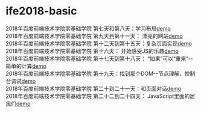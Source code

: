 # ife2018-basic
2018年百度前端技术学院零基础学院
第七天和第八天：学习布局[demo](http://laginalin.github.io/ife2018-basic/layout.html)<br />
2018年百度前端技术学院零基础学院 第九天到第十一天： 漂亮的网站[demo](http://laginalin.github.io/ife2018-basic/index.html)<br />
2018年百度前端技术学院零基础学院 第十二天到第十五天：复杂页面实现[demo](http://laginalin.github.io/ife2018-basic/chat.html)<br />
2018年百度前端技术学院零基础学院 第十六天： 开始感受JS的乐趣[demo](http://laginalin.github.io/ife2018-basic/resume.html)<br />
2018年百度前端技术学院零基础学院 第十七天到第十八天： “如果”可以“重来”--简单的计算[demo](http://laginalin.github.io/ife2018-basic/js_16.html)<br />
2018年百度前端技术学院零基础学院 第十九天：找到那个DOM--节点理解，控制台调试[demo](http://laginalin.github.io/ife2018-basic/js_19.html)<br />
2018年百度前端技术学院零基础学院 第二十到二十一天：和页面对话[demo](http://laginalin.github.io/ife2018-basic/js_21.html)<br />
2018年百度前端技术学院零基础学院 第二十二到二十四天： JavaScript里面的居民们[demo](http://laginalin.github.io/ife2018-basic/js_22.html)<br />

